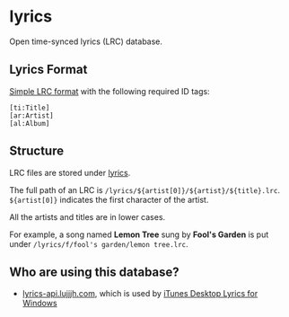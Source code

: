# lyrics

Open time-synced lyrics (LRC) database.

## Lyrics Format

[Simple LRC format][1] with the following required ID tags:

```lrc
[ti:Title]
[ar:Artist]
[al:Album]
```

## Structure

LRC files are stored under [lyrics](https://github.com/lujjjh/lyrics/tree/main/lyrics).

The full path of an LRC is `/lyrics/${artist[0]}/${artist}/${title}.lrc`. `${artist[0]}` indicates the first character of the artist.

All the artists and titles are in lower cases.

For example, a song named **Lemon Tree** sung by **Fool's Garden** is put under `/lyrics/f/fool's garden/lemon tree.lrc`.

## Who are using this database?

- [lyrics-api.lujjjh.com](https://github.com/lujjjh/lyrics-api), which is used by [iTunes Desktop Lyrics for Windows](https://github.com/lujjjh/itunes-desktop-lyrics-windows)

[1]: https://en.wikipedia.org/wiki/LRC_(file_format)#Simple_format
